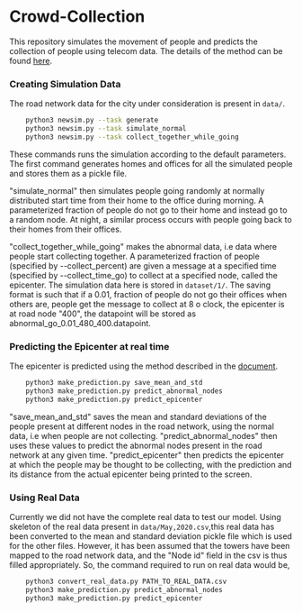 # Crowd-Collection

This repository simulates the movement of people and predicts the collection of people using telecom data. The details of the method can be found [here](https://www.overleaf.com/read/qpgybdhbhvqn).

### Creating Simulation Data

The road network data for the city under consideration is present in `data/`.

```bash
	python3 newsim.py --task generate
	python3 newsim.py --task simulate_normal
	python3 newsim.py --task collect_together_while_going
```
These commands runs the simulation according to the default parameters. The first command generates homes and offices for all the simulated people and stores them as a pickle file. 

"simulate_normal" then simulates people going randomly at normally distributed start time from their home to the office during morning. A parameterized fraction of people do not go to their home and instead go to a random node. At night, a similar process occurs with people going back to their homes from their offices.

"collect_together_while_going" makes the abnormal data, i.e data where people start collecting together. A parameterized fraction of people (specified by --collect_percent) are given a message at a specified time (specified by --collect_time_go) to collect at a specified node, called the epicenter. The simulation data here is stored in `dataset/1/`. The saving format is such that if a 0.01, fraction of people do not go their offices when others are, people get the message to collect at 8 o clock, the epicenter is at road node "400", the datapoint will be stored as abnormal_go_0.01_480_400.datapoint.

### Predicting the Epicenter at real time

The epicenter is predicted using the method described in the [document](https://www.overleaf.com/read/qpgybdhbhvqn).

```bash
	python3 make_prediction.py save_mean_and_std
	python3 make_prediction.py predict_abnormal_nodes
	python3 make_prediction.py predict_epicenter
```

"save_mean_and_std" saves the mean and standard deviations of the people present at different nodes in the road network, using the normal data, i.e when people are not collecting. "predict_abnormal_nodes" then uses these values to predict the abnormal nodes present in the road network at any given time. "predict_epicenter" then predicts the epicenter at which the people may be thought to be collecting, with the prediction and its distance from the actual epicenter being printed to the screen.

### Using Real Data

Currently we did not have the complete real data to test our model. Using skeleton of the real data present in `data/May,2020.csv`,this real data has been converted to the mean and standard deviation pickle file which is used for the other files. However, it has been assumed that the towers have been mapped to the road network data, and the "Node id" field in the csv is thus filled appropriately. So, the command required to run on real data would be,

```bash
	python3 convert_real_data.py PATH_TO_REAL_DATA.csv
	python3 make_prediction.py predict_abnormal_nodes
	python3 make_prediction.py predict_epicenter
```
